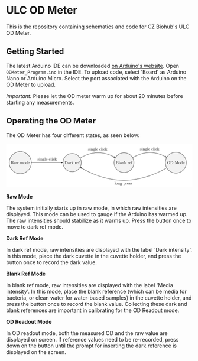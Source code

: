 # ULC OD Meter

 This is the repository containing schematics and code for CZ Biohub's ULC OD Meter.


## Getting Started
The latest Arduino IDE can be downloaded [on Arduino's website](https://www.arduino.cc/en/software). Open `ODMeter_Program.ino` in the IDE. To upload code, select 'Board' as Arduino Nano or Arduino Micro. Select the port associated with the Arduino on the OD Meter to upload.

*Important:* Please let the OD meter warm up for about 20 minutes before starting any measurements.

## Operating the OD Meter
The OD Meter has four different states, as seen below:


![OD State Machine](OD_StateMachine.png)

**Raw Mode**

The system initially starts up in raw mode, in which raw intensities are displayed. This mode can be used to gauge if the Arduino has warmed up. The raw intensities should stabilize as it warms up. Press the button once to move to dark ref mode.

**Dark Ref Mode**

In dark ref mode, raw intensities are displayed with the label 'Dark intensity'. In this mode, place the dark cuvette in the cuvette holder, and press the button once to record the dark value.

**Blank Ref Mode**

In blank ref mode, raw intensities are displayed with the label 'Media intensity'. In this mode, place the blank reference (which can be media for bacteria, or clean water for water-based samples) in the cuvette holder, and press the button once to record the blank value. Collecting these dark and blank references are important in calibrating for the OD Readout mode.

**OD Readout Mode**

In OD readout mode, both the measured OD and the raw value are displayed on screen. If reference values need to be re-recorded, press down on the button until the prompt for inserting the dark reference is displayed on the screen.
